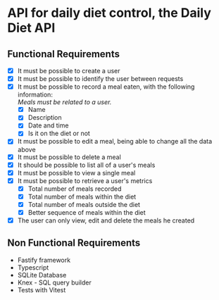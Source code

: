 # API for daily diet control, the Daily Diet API

## Functional Requirements

- [x] It must be possible to create a user
- [x] It must be possible to identify the user between requests
- [x] It must be possible to record a meal eaten, with the following information:  
  *Meals must be related to a user.*
  - [x] Name
  - [x] Description
  - [x] Date and time
  - [x] Is it on the diet or not

- [x] It must be possible to edit a meal, being able to change all the data above
- [x] It must be possible to delete a meal
- [x] It should be possible to list all of a user's meals
- [x] It must be possible to view a single meal
- [x] It must be possible to retrieve a user's metrics
     - [x] Total number of meals recorded
     - [x] Total number of meals within the diet
     - [x] Total number of meals outside the diet
     - [x] Better sequence of meals within the diet
- [x] The user can only view, edit and delete the meals he created

## Non Functional Requirements

 - Fastify framework
 - Typescript
 - SQLite Database
 - Knex - SQL query builder
 - Tests with Vitest
